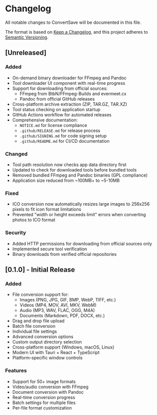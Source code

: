 # Changelog

All notable changes to ConvertSave will be documented in this file.

The format is based on [Keep a Changelog](https://keepachangelog.com/en/1.0.0/),
and this project adheres to [Semantic Versioning](https://semver.org/spec/v2.0.0.html).

## [Unreleased]

### Added

- On-demand binary downloader for FFmpeg and Pandoc
- Tool downloader UI component with real-time progress
- Support for downloading from official sources:
  - FFmpeg from BtbN/FFmpeg-Builds and evermeet.cx
  - Pandoc from official GitHub releases
- Cross-platform archive extraction (ZIP, TAR.GZ, TAR.XZ)
- Tool status checking on application startup
- GitHub Actions workflow for automated releases
- Comprehensive documentation:
  - `NOTICE.md` for license compliance
  - `.github/RELEASE.md` for release process
  - `.github/SIGNING.md` for code signing setup
  - `.github/README.md` for CI/CD documentation

### Changed

- Tool path resolution now checks app data directory first
- Updated to check for downloaded tools before bundled tools
- Removed bundled FFmpeg and Pandoc binaries (GPL compliance)
- Application size reduced from ~100MB+ to ~5-10MB

### Fixed

- ICO conversion now automatically resizes large images to 256x256 pixels to fit icon format limitations
- Prevented "width or height exceeds limit" errors when converting photos to ICO format

### Security

- Added HTTP permissions for downloading from official sources only
- Implemented secure tool verification
- Binary downloads from verified official repositories

## [0.1.0] - Initial Release

### Added

- File conversion support for:
  - Images (PNG, JPG, GIF, BMP, WebP, TIFF, etc.)
  - Videos (MP4, MOV, AVI, MKV, WebM)
  - Audio (MP3, WAV, FLAC, OGG, M4A)
  - Documents (Markdown, PDF, DOCX, etc.)
- Drag and drop file upload
- Batch file conversion
- Individual file settings
- Advanced conversion options
- Custom output directory selection
- Cross-platform support (Windows, macOS, Linux)
- Modern UI with Tauri + React + TypeScript
- Platform-specific window controls

### Features

- Support for 50+ image formats
- Video/audio conversion with FFmpeg
- Document conversion with Pandoc
- Real-time conversion progress
- Batch settings for multiple files
- Per-file format customization
